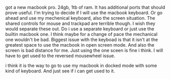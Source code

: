 got a new macbook pro. 24gb, 1tb of ram. It has additional ports that should prove useful. I'm trying to decide if I will use the macbook keyboard. Or go ahead and use my mechenical keyboard, also the screen situation. The shared controls for mouse and trackpad are terrible though. I wish they would separate these out. Do i use a separate keyboard or just use the builtin macbook one. I think maybe for a change of pace the mechanical one wouldn't be bad. Biggest issue with the keyboad is that it isn't at the greatest space to use the macbook in open screen mode. And also the screen is bad distance for me. Just using the one sceen is fine i think. I will have to get used to the reversed mousewheel issue.

i think it is the way to go to use my macbook in docked mode with some kind of keyboard. And just see if i can get used to it.
